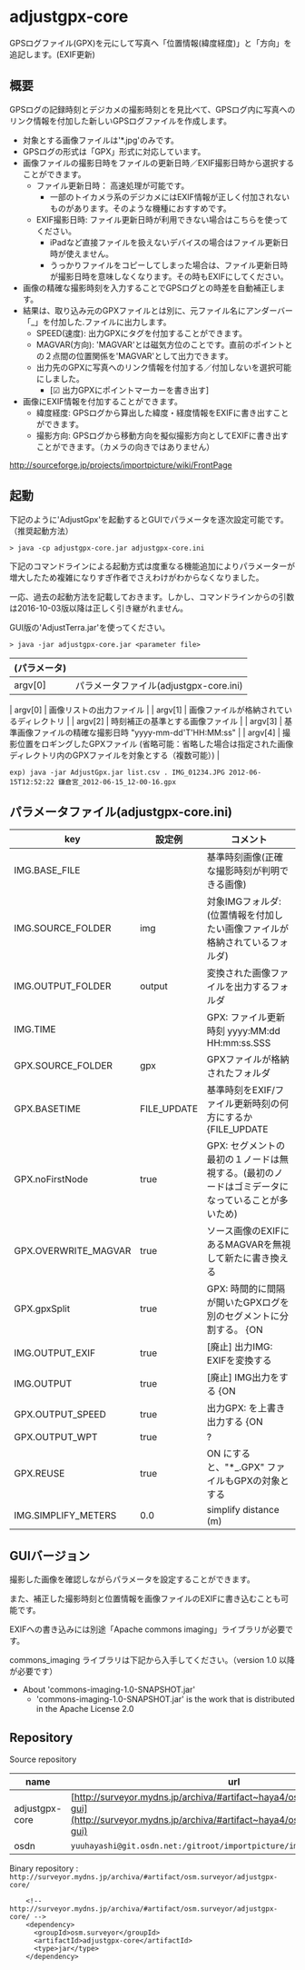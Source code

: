 # adjustgpx-core

GPSログファイル(GPX)を元にして写真へ「位置情報(緯度経度)」と「方向」を追記します。(EXIF更新)

## 概要

GPSログの記録時刻とデジカメの撮影時刻とを見比べて、GPSログ内に写真へのリンク情報を付加した新しいGPSログファイルを作成します。

- 対象とする画像ファイルは'*.jpg'のみです。
- GPSログの形式は「GPX」形式に対応しています。
- 画像ファイルの撮影日時をファイルの更新日時／EXIF撮影日時から選択することができます。
  - ファイル更新日時： 高速処理が可能です。
    - 一部のトイカメラ系のデジカメにはEXIF情報が正しく付加されないものがあります。そのような機種におすすめです。
  - EXIF撮影日時: ファイル更新日時が利用できない場合はこちらを使ってください。
    - iPadなど直接ファイルを扱えないデバイスの場合はファイル更新日時が使えません。
    - うっかりファイルをコピーしてしまった場合は、ファイル更新日時が撮影日時を意味しなくなります。その時もEXIFにしてください。
- 画像の精確な撮影時刻を入力することでGPSログとの時差を自動補正します。
- 結果は、取り込み元のGPXファイルとは別に、元ファイル名にアンダーバー「_」を付加した.ファイルに出力します。
  - SPEED(速度): 出力GPXに<speed>タグを付加することができます。
  - MAGVAR(方向): 'MAGVAR'とは磁気方位のことです。直前のポイントとの２点間の位置関係を'MAGVAR'として出力できます。
  - 出力先のGPXに写真へのリンク情報を付加する／付加しないを選択可能にしました。
    - [☑ 出力GPXにポイントマーカー<WPT>を書き出す]
- 画像にEXIF情報を付加することができます。
  - 緯度経度: GPSログから算出した緯度・経度情報をEXIFに書き出すことができます。
  - 撮影方向: GPSログから移動方向を擬似撮影方向としてEXIFに書き出すことができます。（カメラの向きではありません）

http://sourceforge.jp/projects/importpicture/wiki/FrontPage

## 起動

下記のように'AdjustGpx'を起動するとGUIでパラメータを逐次設定可能です。（推奨起動方法）

```
> java -cp adjustgpx-core.jar adjustgpx-core.ini
```

下記のコマンドラインによる起動方式は度重なる機能追加によりパラメーターが増大したため複雑になりすぎ作者でさえわけがわからなくなりました。

一応、過去の起動方法を記載しておきます。しかし、コマンドラインからの引数は2016-10-03版以降は正しく引き継がれません。

GUI版の'AdjustTerra.jar'を使ってください。

```
> java -jar adjustgpx-core.jar <parameter file>
```

| (パラメータ) |    |
| ----------- | --------------------------- |
| argv[0]     | パラメータファイル(adjustgpx-core.ini)  |

| argv[0]  | 画像リストの出力ファイル  |
| argv[1] | 画像ファイルが格納されているディレクトリ |
| argv[2] | 時刻補正の基準とする画像ファイル |
| argv[3] | 基準画像ファイルの精確な撮影日時 "yyyy-mm-dd'T'HH:MM:ss" |
| argv[4] | 撮影位置をロギングしたGPXファイル	(省略可能：省略した場合は指定された画像ディレクトリ内のGPXファイルを対象とする（複数可能）) |

```
exp) java -jar AdjustGpx.jar list.csv . IMG_01234.JPG 2012-06-15T12:52:22 鎌倉宮_2012-06-15_12-00-16.gpx
```

## パラメータファイル(adjustgpx-core.ini)

| key               | 設定例       | コメント    |
| ----------------- | ------------ | ------------------------------------------- |
| IMG.BASE_FILE     |              | 基準時刻画像(正確な撮影時刻が判明できる画像) |
| IMG.SOURCE_FOLDER | img          | 対象IMGフォルダ:(位置情報を付加したい画像ファイルが格納されているフォルダ) |
| IMG.OUTPUT_FOLDER | output       | 変換された画像ファイルを出力するフォルダ |
| IMG.TIME          |              | GPX: ファイル更新時刻 yyyy:MM:dd HH:mm:ss.SSS |
| GPX.SOURCE_FOLDER | gpx          | GPXファイルが格納されたフォルダ |
| GPX.BASETIME      | FILE_UPDATE  | 基準時刻をEXIF/ファイル更新時刻の何方にするか {FILE_UPDATE | EXIF_TIME}  |
| GPX.noFirstNode   | true         | GPX: <trkseg>セグメントの最初の１ノードは無視する。(最初のノードはゴミデータになっていることが多いため) |
| GPX.OVERWRITE_MAGVAR | true      | ソース画像のEXIFにあるMAGVARを無視して新たに書き換える |
| GPX.gpxSplit      | true         |  GPX: 時間的に間隔が開いたGPXログを別の<trkseg>セグメントに分割する。 {ON | OFF}  |
| IMG.OUTPUT_EXIF   | true         | [廃止] 出力IMG: EXIFを変換する    |
| IMG.OUTPUT        | true         | [廃止] IMG出力をする  {ON | OFF}    |
| GPX.OUTPUT_SPEED  | true         | 出力GPX: <SPEED>を上書き出力する {ON | OFF}    |
| GPX.OUTPUT_WPT    | true         | ?    |
| GPX.REUSE         | true         | ON にすると、"*_.GPX" ファイルもGPXの対象とする |
| IMG.SIMPLIFY_METERS | 0.0        | simplify distance (m)  |



## GUIバージョン

撮影した画像を確認しながらパラメータを設定することができます。

また、補正した撮影時刻と位置情報を画像ファイルのEXIFに書き込むことも可能です。

EXIFへの書き込みには別途「Apache commons imaging」ライブラリが必要です。

commons_imaging ライブラリは下記から入手してください。（version 1.0 以降が必要です）

- About 'commons-imaging-1.0-SNAPSHOT.jar'
  - 'commons-imaging-1.0-SNAPSHOT.jar' is the work that is distributed in the Apache License 2.0

## Repository

Source repository

| name           | url                                                      |
| -------------- | -------------------------------------------------------- |
| adjustgpx-core | [http://surveyor.mydns.jp/archiva/#artifact~haya4/osm.surveyor/adjustgpx-gui](http://surveyor.mydns.jp/archiva/#artifact~haya4/osm.surveyor/adjustgpx-gui) |
| osdn   | `yuuhayashi@git.osdn.net:/gitroot/importpicture/importpicture.git` |

Binary repository : `http://surveyor.mydns.jp/archiva/#artifact/osm.surveyor/adjustgpx-core/`

```
    <!-- http://surveyor.mydns.jp/archiva/#artifact/osm.surveyor/adjustgpx-core/ -->
    <dependency>
      <groupId>osm.surveyor</groupId>
      <artifactId>adjustgpx-core</artifactId>
      <type>jar</type>
    </dependency>
```
